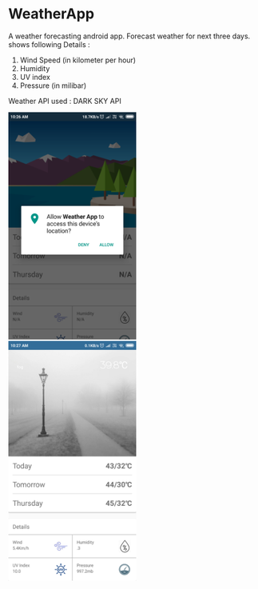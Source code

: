 # WeatherApp
A weather forecasting android app.
Forecast weather for next three days.
shows following Details :
1. Wind Speed (in kilometer per hour)
2. Humidity
3. UV index
4. Pressure (in milibar)

Weather API used :
  DARK SKY API
  
<img src="images/permission.png" width="256">
<img src="images/result.png" width="256">



